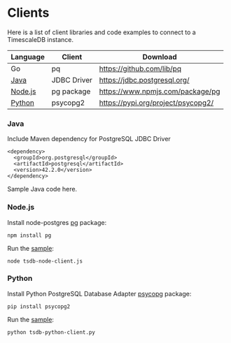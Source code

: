 # Clients

Here is a list of client libraries and code examples to connect to a TimescaleDB instance.


| Language | Client | Download |
|---|---|---|
| Go | pq | https://github.com/lib/pq |
| [Java](#java) | JDBC Driver | https://jdbc.postgresql.org/ |
| [Node.js](#nodejs) | pg package | https://www.npmjs.com/package/pg |
| [Python](#python) | psycopg2 | https://pypi.org/project/psycopg2/ |


### Java

Include Maven dependency for PostgreSQL JDBC Driver

    <dependency>
      <groupId>org.postgresql</groupId>
      <artifactId>postgresql</artifactId>
      <version>42.2.0</version>
    </dependency>

Sample Java code here.

### Node.js

Install node-postgres [pg](https://www.npmjs.com/package/pg) package:

    npm install pg

Run the [sample](tsdb-node-client.js):

    node tsdb-node-client.js
    
    
### Python

Install Python PostgreSQL Database Adapter [psycopg]( http://initd.org/psycopg/) package:

   	pip install psycopg2

Run the [sample](tsdb-python-client.py):

    python tsdb-python-client.py
    